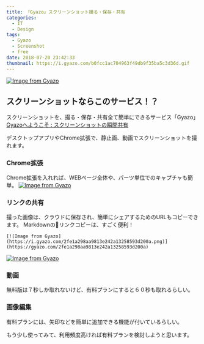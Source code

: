 ```yaml
---
title: 「Gyazo」スクリーンショット撮る・保存・共有
categories:
  - IT
  - Design
tags:
  - Gyazo
  - Screenshot
  - free
date: 2018-07-20 23:42:33
thumbnail: https://i.gyazo.com/b0fcc1ac704963f49db9f35ba5c3d36d.gif
---
```

[![Image from Gyazo](https://i.gyazo.com/b0fcc1ac704963f49db9f35ba5c3d36d.gif)](https://gyazo.com/b0fcc1ac704963f49db9f35ba5c3d36d)

## スクリーンショットならこのサービス！？

スクリーンショットを、撮る・保存・共有全て簡単にできるサービス「Gyazo」  
[Gyazoへようこそ : スクリーンショットの瞬間共有](https://gyazo.com/about?lang=ja)

デスクトップアプリやChrome拡張で、静止画、動画でスクリーンショットを撮れます。

### Chrome拡張
Chrome拡張を入れれば、WEBページ全体や、パーツ単位でのキャプチャも簡単。
[![Image from Gyazo](https://i.gyazo.com/706a697d23db26ae75664e8ed2cfb077.png)](https://gyazo.com/706a697d23db26ae75664e8ed2cfb077)  

### リンクの共有
撮った画像は、クラウドに保存され、簡単にシェアするためのURLもコピーできます。
Markdownのリンクコピーは、すごく便利！
```
[![Image from Gyazo](https://i.gyazo.com/2fe1a298aa9813e242a13258593d200a.png)](https://gyazo.com/2fe1a298aa9813e242a13258593d200a)  
```
[![Image from Gyazo](https://i.gyazo.com/2fe1a298aa9813e242a13258593d200a.png)](https://gyazo.com/2fe1a298aa9813e242a13258593d200a)  

### 動画
無料版は７秒しか取れないけど、有料プランにすると６０秒も取れるらしい。

### 画像編集
有料プランには、矢印などを簡単に追加できる機能が付いているらしい。

もう少し使ってみて、利用頻度高ければ有料プランを検討しようと思います。

